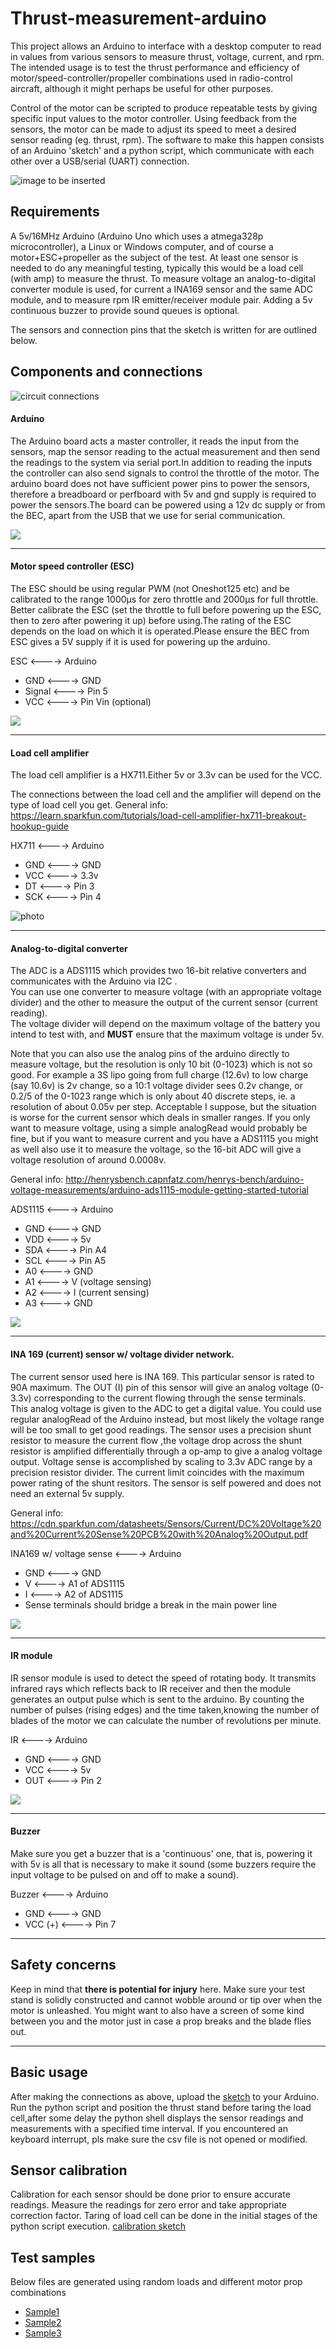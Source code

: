 # Thrust-measurement-arduino

This project allows an Arduino to interface with a desktop computer to read in values from various sensors to measure thrust, voltage, current, and rpm. The intended usage is to test the thrust performance and efficiency of motor/speed-controller/propeller combinations used in radio-control aircraft, although it might perhaps be useful for other purposes.

Control of the motor can be scripted to produce repeatable tests by giving specific input values to the motor controller. Using feedback from the sensors, the motor can be made to adjust its speed to meet a desired sensor reading (eg. thrust, rpm). The software to make this happen consists of an Arduino 'sketch' and a python script, which communicate with each other over a USB/serial (UART) connection. 

![image to be inserted]()

## Requirements

A 5v/16MHz Arduino (Arduino Uno which uses a atmega328p microcontroller), a Linux or Windows computer, and of course a motor+ESC+propeller as the subject of the test. At least one sensor is needed to do any meaningful testing, typically this would be a load cell (with amp) to measure the thrust. To measure voltage an analog-to-digital converter module is used, for current a INA169 sensor and the same ADC module, and to measure rpm IR emitter/receiver module pair. Adding a 5v continuous buzzer to provide sound queues is optional.

The sensors and connection pins that the sketch is written for are outlined below. 

## Components and connections

![circuit connections](Circuit%20diagram.png)
#### Arduino

The Arduino board acts a master controller, it reads the input from the sensors, map the sensor reading to the actual measurement and then send the readings to the system via serial port.In addition to reading the inputs the controller can also send signals to control the throttle of the motor.
The arduino board does not have sufficient power pins to power the sensors, therefore a breadboard or perfboard with 5v and gnd supply is required to power the sensors.The board can be powered using a 12v dc supply or from the BEC, apart from the USB that we use for serial communication.

![](https://store-cdn.arduino.cc/usa/catalog/product/cache/1/image/520x330/604a3538c15e081937dbfbd20aa60aad/a/0/a000066_featured_5.jpg)

---
#### Motor speed controller (ESC)
The ESC should be using regular PWM (not Oneshot125 etc) and be calibrated to the range 1000μs for zero throttle and 2000μs for full throttle. Better calibrate the ESC (set the throttle to full before powering up the ESC, then to zero after powering it up) before using.The rating of the ESC depends on the load on which it is operated.Please ensure the BEC from ESC gives a 5V supply if it is used for powering up the arduino.  
  
ESC <----> Arduino
- GND     <----> GND
- Signal     <----> Pin 5
- VCC     <----> Pin Vin (optional)

![](https://cdn-global-hk.hobbyking.com/media/catalog/product/cache/1/image/660x415/17f82f742ffe127f42dca9de82fb58b1/3/7/37947.jpg)

---
#### Load cell amplifier
The load cell amplifier is a HX711.Either 5v or 3.3v can be used for the VCC.  

The connections between the load cell and the amplifier will depend on the type of load cell you get.
General info: https://learn.sparkfun.com/tutorials/load-cell-amplifier-hx711-breakout-hookup-guide  

HX711 <----> Arduino
- GND    <---->      GND
- VCC    <---->      3.3v
- DT     <---->      Pin 3
- SCK    <---->      Pin 4

![photo](https://duino4projects.com/wp-content/uploads/2017/03/HX711-weight-sensor-module.jpg)


---
#### Analog-to-digital converter
The ADC is a ADS1115 which provides two 16-bit relative converters and communicates with the Arduino via I2C .  
You can use one converter to measure voltage (with an appropriate voltage divider) and the other to measure the output of the current sensor (current reading).  
The voltage divider will depend on the maximum voltage of the battery you intend to test with, and **MUST** ensure that the maximum voltage is under 5v. 

  
Note that you can also use the analog pins of the arduino directly to measure voltage, but the resolution is only 10 bit (0-1023) which is not so good. For example a 3S lipo going from full charge (12.6v) to low charge (say 10.6v) is 2v change, so a 10:1 voltage divider sees 0.2v change, or 0.2/5 of the 0-1023 range which is only about 40 discrete steps, ie. a resolution of about 0.05v per step. Acceptable I suppose, but the situation is worse for the current sensor which deals in smaller ranges. If you only want to measure voltage, using a simple analogRead would probably be fine, but if you want to measure current and you have a ADS1115 you might as well also use it to measure the voltage, so the 16-bit ADC will give a voltage resolution of around 0.0008v.

General info: http://henrysbench.capnfatz.com/henrys-bench/arduino-voltage-measurements/arduino-ads1115-module-getting-started-tutorial

ADS1115 <----> Arduino
- GND     <---->       GND
- VDD     <---->       5v
- SDA     <---->       Pin A4
- SCL     <---->       Pin A5
- A0      <---->       GND
- A1     <---->        V (voltage sensing)
- A2     <---->        I (current sensing)
- A3     <---->        GND

![](https://external-content.duckduckgo.com/iu/?u=http%3A%2F%2Fthecodeprogram.com%2Fimg%2Fcontents%2F2019%2F11%2Fads1115.jpg&f=1&nofb=1)

---
#### INA 169 (current) sensor w/ voltage divider network.
The current sensor used here is INA 169. 
This particular sensor is rated to 90A maximum. The OUT (I) pin of this sensor will give an analog voltage (0-3.3v) corresponding to the current flowing through the sense terminals. This analog voltage is given to the ADC to get a digital value. You could use regular analogRead of the Arduino instead, but most likely the voltage range will be too small to get good readings.
The sensor uses a precision shunt resistor to measure the current flow ,the voltage drop across the shunt resistor is amplified differentially through a op-amp to give a analog voltage output.
Voltage sense is accomplished by scaling to 3.3v ADC range by a precision resistor divider.
The current limit coincides with the maximum power rating of the shunt resitors.
The sensor is self powered and does not need an external 5v supply.

General info: https://cdn.sparkfun.com/datasheets/Sensors/Current/DC%20Voltage%20and%20Current%20Sense%20PCB%20with%20Analog%20Output.pdf

INA169 w/ voltage sense <----> Arduino
- GND     <---->      GND
- V       <---->      A1 of ADS1115
- I       <---->      A2 of ADS1115 
- Sense terminals should bridge a break in the main power line

![](http://rctimer.com/images/goods/20160530/e81d88bd0367b48a.jpg)

---
#### IR module
IR sensor module is used to detect the speed of rotating body. It transmits infrared rays which reflects back to IR receiver and then the module generates an output pulse which is sent to the arduino.
By counting the number of pulses (rising edges) and the time taken,knowing the number of blades of the motor we can calculate the number of revolutions per minute.

IR <----> Arduino
- GND       <---->   GND
- VCC       <---->   5v
- OUT       <---->   Pin 2 

![](https://aws.robu.in/wp-content/uploads/2016/01/61SOZwskhnL._SY355_.jpg)

--- 
#### Buzzer
Make sure you get a buzzer that is a 'continuous' one, that is, powering it with 5v is all that is necessary to make it sound (some buzzers require the input voltage to be pulsed on and off to make a sound).  

Buzzer <----> Arduino
- GND    <---->      GND
- VCC (+)    <---->      Pin 7

--- 

## Safety concerns
Keep in mind that **there is potential for injury** here. 
Make sure your test stand is solidly constructed and cannot wobble around or tip over when the motor is unleashed. You might want to also have a screen of some kind between you and the motor just in case a prop breaks and the blade flies out.

---

## Basic usage

After making the connections as above, upload the [sketch](rpm_thrust.ino) to your Arduino.  
Run the python script and  position the thrust stand before taring the load cell,after some delay the python shell displays the sensor readings and measurements with a specified time interval.
If you encountered an keyboard interrupt, pls make sure the csv file is not opened or modified.


## Sensor calibration
Calibration for each sensor should be done prior to ensure accurate readings. Measure the readings for zero error and take appropriate correction factor.
Taring of load cell can be done in the initial stages of the python script execution.
[calibration sketch](thrust_measurement_calibration/thrust_measurement_calibration.ino)


## Test samples

Below files are generated using random loads and different motor prop combinations
- [Sample1](thrust%20setup%2027_02_2020%20test1_avioncs_2830kv_1045.csv)
- [Sample2](thrust%20setup%2027_02_2020%20test2_avioncs_2830kv_1045.csv)
- [Sample3](thrust%20setup%2027_02_2020%20test3_avioncs_2830kv_1105.csv)
